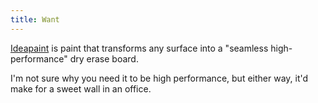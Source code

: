 ```yaml
---
title: Want
---
```

<p><a href="http://www.ideapaint.com/">Ideapaint</a> is paint that transforms any surface into a "seamless high-performance" dry erase board.</p>
<p>I'm not sure why you need it to be high performance, but either way, it'd make for a sweet wall in an office.</p>
